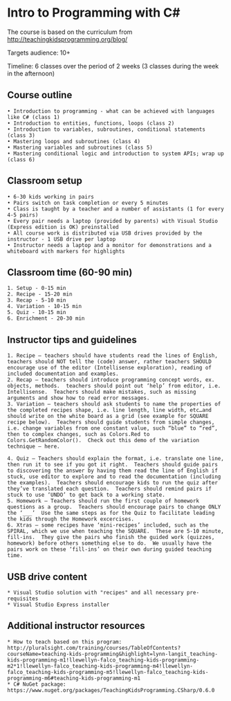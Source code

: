 Intro to Programming with C#
======
The course is based on the curriculum from http://teachingkidsprogramming.org/blog/

Targets audience: 10+

Timeline: 6 classes over the period of 2 weeks (3 classes during the week in the afternoon)

Course outline
-------
	• Introduction to programming - what can be achieved with languages like C# (class 1)
	• Introduction to entities, functions, loops (class 2)
	• Introduction to variables, subroutines, conditional statements (class 3)
	• Mastering loops and subroutines (class 4)
	• Mastering variables and subroutines (class 5)
	• Mastering conditional logic and introduction to system APIs; wrap up (class 6)

Classroom setup
-------
	• 6-30 kids working in pairs
	• Pairs switch on task completion or every 5 minutes
	• Class is taught by a teacher and a number of assistants (1 for every 4-5 pairs)
	• Every pair needs a laptop (provided by parents) with Visual Studio (Express edition is OK) preinstalled
	• All course work is distributed via USB drives provided by the instructor - 1 USB drive per laptop
	• Instructor needs a laptop and a monitor for demonstrations and a whiteboard with markers for highlights

Classroom time (60-90 min)
-------
	1. Setup - 0-15 min
	2. Recipe - 15-20 min
	3. Recap - 5-10 min
	4. Variation - 10-15 min
	5. Quiz - 10-15 min
	6. Enrichment - 20-30 min

Instructor tips and guidelines
-------
	1. Recipe – teachers should have students read the lines of English, teachers should NOT tell the (code) answer, rather teachers SHOULD encourage use of the editor (Intellisense exploration), reading of included documentation and examples.  
	2. Recap – teachers should introduce programming concept words, ex. objects, methods.  teachers should point out ‘help’ from editor, i.e. Intellisense.  Teachers should make mistakes, such as missing arguments and show how to read error messages.
	3. Variation – teachers should ask students to name the properties of the completed recipes shape, i.e. line length, line width, etc…and should write on the white board as a grid (see example for SQUARE recipe below).  Teachers should guide students from simple changes, i.e. change variables from one constant value, such “blue” to “red”, then to complex changes, such as Colors.Red to Colors.GetRandomColor().  Check out this demo of the variation technique – here.
	
	4. Quiz – Teachers should explain the format, i.e. translate one line, then run it to see if you got it right.  Teachers should guide pairs to discovering the answer by having them read the line of English if stuck, use editor to explore and to read the documentation (including the examples).  Teachers should encourage kids to run the quiz after they’ve translated each question.  Teachers should remind pairs if stuck to use ‘UNDO’ to get back to a working state.
	5. Homework – Teachers should run the first couple of homework questions as a group.  Teachers should encourage pairs to change ONLY the ‘___’  Use the same steps as for the Quiz to facilitate leading the kids through the Homework excercises.
	6. Xtras – some recipes have ‘mini-recipes’ included, such as the SPIRAL, which we use when teaching the SQUARE.  These are 5-10 minute, fill-ins.  They give the pairs who finish the guided work (quizzes, homework) before others something else to do.  We usually have the pairs work on these ‘fill-ins’ on their own during guided teaching time.

USB drive content
-------
	* Visual Studio solution with "recipes" and all necessary pre-requisites
	* Visual Studio Express installer

Additional instructor resources
-------
	* How to teach based on this program: http://pluralsight.com/training/courses/TableOfContents?courseName=teaching-kids-programming&highlight=lynn-langit_teaching-kids-programming-m1!llewellyn-falco_teaching-kids-programming-m2*1!llewellyn-falco_teaching-kids-programming-m4!llewellyn-falco_teaching-kids-programming-m5!llewellyn-falco_teaching-kids-programming-m6#teaching-kids-programming-m1
	* C# NuGet package: https://www.nuget.org/packages/TeachingKidsProgramming.CSharp/0.6.0
